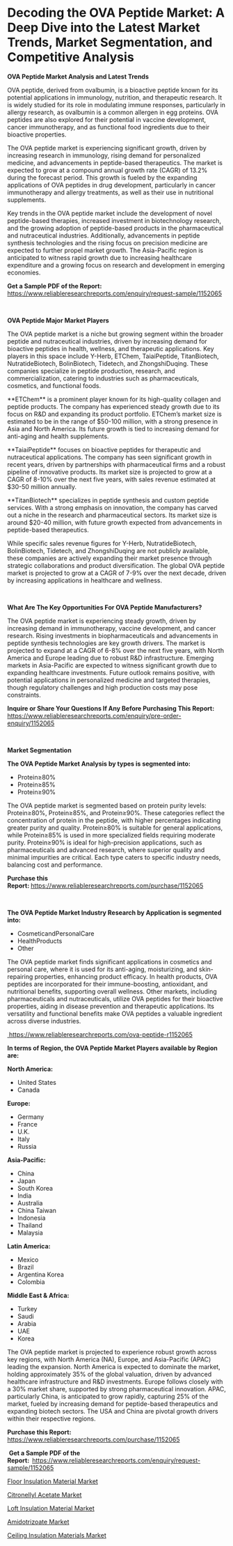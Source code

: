 <p><h1>Decoding the OVA Peptide Market: A Deep Dive into the Latest Market Trends, Market Segmentation, and Competitive Analysis</h1></p><p><strong>OVA Peptide Market Analysis and Latest Trends</strong></p>
<p><p>OVA peptide, derived from ovalbumin, is a bioactive peptide known for its potential applications in immunology, nutrition, and therapeutic research. It is widely studied for its role in modulating immune responses, particularly in allergy research, as ovalbumin is a common allergen in egg proteins. OVA peptides are also explored for their potential in vaccine development, cancer immunotherapy, and as functional food ingredients due to their bioactive properties.</p><p>The OVA peptide market is experiencing significant growth, driven by increasing research in immunology, rising demand for personalized medicine, and advancements in peptide-based therapeutics. The market is expected to grow at a compound annual growth rate (CAGR) of 13.2% during the forecast period. This growth is fueled by the expanding applications of OVA peptides in drug development, particularly in cancer immunotherapy and allergy treatments, as well as their use in nutritional supplements.</p><p>Key trends in the OVA peptide market include the development of novel peptide-based therapies, increased investment in biotechnology research, and the growing adoption of peptide-based products in the pharmaceutical and nutraceutical industries. Additionally, advancements in peptide synthesis technologies and the rising focus on precision medicine are expected to further propel market growth. The Asia-Pacific region is anticipated to witness rapid growth due to increasing healthcare expenditure and a growing focus on research and development in emerging economies.</p></p>
<p><strong>Get a Sample PDF of the Report:&nbsp;</strong> <a href="https://www.reliableresearchreports.com/enquiry/request-sample/1152065?utm_campaign=8&utm_medium=2&utm_source=Github&utm_content=ia&utm_term=25012025&utm_id=ova-peptide">https://www.reliableresearchreports.com/enquiry/request-sample/1152065</a></p>
<p>&nbsp;</p>
<p><strong>OVA Peptide Major Market Players</strong></p>
<p><p>The OVA peptide market is a niche but growing segment within the broader peptide and nutraceutical industries, driven by increasing demand for bioactive peptides in health, wellness, and therapeutic applications. Key players in this space include Y-Herb, ETChem, TaiaiPeptide, TitanBiotech, NutratideBiotech, BolinBiotech, Tidetech, and ZhongshiDuqing. These companies specialize in peptide production, research, and commercialization, catering to industries such as pharmaceuticals, cosmetics, and functional foods.</p><p>**ETChem** is a prominent player known for its high-quality collagen and peptide products. The company has experienced steady growth due to its focus on R&D and expanding its product portfolio. ETChem’s market size is estimated to be in the range of $50-100 million, with a strong presence in Asia and North America. Its future growth is tied to increasing demand for anti-aging and health supplements.</p><p>**TaiaiPeptide** focuses on bioactive peptides for therapeutic and nutraceutical applications. The company has seen significant growth in recent years, driven by partnerships with pharmaceutical firms and a robust pipeline of innovative products. Its market size is projected to grow at a CAGR of 8-10% over the next five years, with sales revenue estimated at $30-50 million annually.</p><p>**TitanBiotech** specializes in peptide synthesis and custom peptide services. With a strong emphasis on innovation, the company has carved out a niche in the research and pharmaceutical sectors. Its market size is around $20-40 million, with future growth expected from advancements in peptide-based therapeutics.</p><p>While specific sales revenue figures for Y-Herb, NutratideBiotech, BolinBiotech, Tidetech, and ZhongshiDuqing are not publicly available, these companies are actively expanding their market presence through strategic collaborations and product diversification. The global OVA peptide market is projected to grow at a CAGR of 7-9% over the next decade, driven by increasing applications in healthcare and wellness.</p></p>
<p>&nbsp;</p>
<p><strong>What Are The Key Opportunities For OVA Peptide Manufacturers?</strong></p>
<p><p>The OVA peptide market is experiencing steady growth, driven by increasing demand in immunotherapy, vaccine development, and cancer research. Rising investments in biopharmaceuticals and advancements in peptide synthesis technologies are key growth drivers. The market is projected to expand at a CAGR of 6-8% over the next five years, with North America and Europe leading due to robust R&D infrastructure. Emerging markets in Asia-Pacific are expected to witness significant growth due to expanding healthcare investments. Future outlook remains positive, with potential applications in personalized medicine and targeted therapies, though regulatory challenges and high production costs may pose constraints.</p></p>
<p><strong>Inquire or Share Your Questions If Any Before Purchasing This Report:</strong> <a href="https://www.reliableresearchreports.com/enquiry/pre-order-enquiry/1152065?utm_campaign=8&utm_medium=2&utm_source=Github&utm_content=ia&utm_term=25012025&utm_id=ova-peptide">https://www.reliableresearchreports.com/enquiry/pre-order-enquiry/1152065</a></p>
<p>&nbsp;</p>
<p><strong>Market Segmentation</strong></p>
<p><strong>The OVA Peptide Market Analysis by types is segmented into:</strong></p>
<p><ul><li>Protein≥80%</li><li>Protein≥85%</li><li>Protein≥90%</li></ul></p>
<p><p>The OVA peptide market is segmented based on protein purity levels: Protein≥80%, Protein≥85%, and Protein≥90%. These categories reflect the concentration of protein in the peptide, with higher percentages indicating greater purity and quality. Protein≥80% is suitable for general applications, while Protein≥85% is used in more specialized fields requiring moderate purity. Protein≥90% is ideal for high-precision applications, such as pharmaceuticals and advanced research, where superior quality and minimal impurities are critical. Each type caters to specific industry needs, balancing cost and performance.</p></p>
<p><strong>Purchase this Report:&nbsp;</strong><a href="https://www.reliableresearchreports.com/purchase/1152065?utm_campaign=8&utm_medium=2&utm_source=Github&utm_content=ia&utm_term=25012025&utm_id=ova-peptide">https://www.reliableresearchreports.com/purchase/1152065</a></p>
<p>&nbsp;</p>
<p><strong>The OVA Peptide Market Industry Research by Application is segmented into:</strong></p>
<p><ul><li>CosmeticandPersonalCare</li><li>HealthProducts</li><li>Other</li></ul></p>
<p><p>The OVA peptide market finds significant applications in cosmetics and personal care, where it is used for its anti-aging, moisturizing, and skin-repairing properties, enhancing product efficacy. In health products, OVA peptides are incorporated for their immune-boosting, antioxidant, and nutritional benefits, supporting overall wellness. Other markets, including pharmaceuticals and nutraceuticals, utilize OVA peptides for their bioactive properties, aiding in disease prevention and therapeutic applications. Its versatility and functional benefits make OVA peptides a valuable ingredient across diverse industries.</p></p>
<p><a href="https://www.reliableresearchreports.com/ova-peptide-r1152065?utm_campaign=8&utm_medium=2&utm_source=Github&utm_content=ia&utm_term=25012025&utm_id=ova-peptide">&nbsp;https://www.reliableresearchreports.com/ova-peptide-r1152065</a></p>
<p><strong>In terms of Region, the OVA Peptide Market Players available by Region are:</strong></p>
<p>
    <p> <strong> North America: </strong>
        <ul>
            <li>United States</li>
            <li>Canada</li>
        </ul>
        </p> 
    <p> <strong> Europe: </strong>
        <ul>
            <li>Germany</li>
            <li>France</li>
            <li>U.K.</li>
            <li>Italy</li>
            <li>Russia</li>
        </ul>
        </p> 
    <p> <strong> Asia-Pacific: </strong>
        <ul>
            <li>China</li>
            <li>Japan</li>
            <li>South Korea</li>
            <li>India</li>
            <li>Australia</li>
            <li>China Taiwan</li>
            <li>Indonesia</li>
            <li>Thailand</li>
            <li>Malaysia</li>
        </ul>
        </p> 
    <p> <strong> Latin America: </strong>
        <ul>
            <li>Mexico</li>
            <li>Brazil</li>
            <li>Argentina Korea</li>
            <li>Colombia</li>
        </ul>
        </p> 
    <p> <strong> Middle East & Africa: </strong>
        <ul>
            <li>Turkey</li>
            <li>Saudi</li>
            <li>Arabia</li>
            <li>UAE</li>
            <li>Korea</li>
        </ul>
    </p>
    </p>
<p><p>The OVA peptide market is projected to experience robust growth across key regions, with North America (NA), Europe, and Asia-Pacific (APAC) leading the expansion. North America is expected to dominate the market, holding approximately 35% of the global valuation, driven by advanced healthcare infrastructure and R&D investments. Europe follows closely with a 30% market share, supported by strong pharmaceutical innovation. APAC, particularly China, is anticipated to grow rapidly, capturing 25% of the market, fueled by increasing demand for peptide-based therapeutics and expanding biotech sectors. The USA and China are pivotal growth drivers within their respective regions.</p></p>
<p><strong>Purchase this Report: </strong><a href="https://www.reliableresearchreports.com/purchase/1152065?utm_campaign=8&utm_medium=2&utm_source=Github&utm_content=ia&utm_term=25012025&utm_id=ova-peptide">https://www.reliableresearchreports.com/purchase/1152065</a></p>
<p>&nbsp;<strong>Get a Sample PDF of the Report:&nbsp;&nbsp;</strong><a href="https://www.reliableresearchreports.com/enquiry/request-sample/1152065?utm_campaign=8&utm_medium=2&utm_source=Github&utm_content=ia&utm_term=25012025&utm_id=ova-peptide">https://www.reliableresearchreports.com/enquiry/request-sample/1152065</a></p>
<p><strong></strong></p>
<p><p><a href="https://github.com/comasnickie/Market-Research-Report-List-1/blob/main/floor-insulation-material-market.md?utm_campaign=8&utm_medium=2&utm_source=Github&utm_content=ia&utm_term=25012025&utm_id=ova-peptide">Floor Insulation Material Market</a></p><p><a href="https://github.com/tashiafun920/Market-Research-Report-List-1/blob/main/citronellyl-acetate-market.md?utm_campaign=8&utm_medium=2&utm_source=Github&utm_content=ia&utm_term=25012025&utm_id=ova-peptide">Citronellyl Acetate Market</a></p><p><a href="https://github.com/toldenargelia86/Market-Research-Report-List-1/blob/main/loft-insulation-material-market.md?utm_campaign=8&utm_medium=2&utm_source=Github&utm_content=ia&utm_term=25012025&utm_id=ova-peptide">Loft Insulation Material Market</a></p><p><a href="https://github.com/mcfred89/Market-Research-Report-List-1/blob/main/amidotrizoate-market.md?utm_campaign=8&utm_medium=2&utm_source=Github&utm_content=ia&utm_term=25012025&utm_id=ova-peptide">Amidotrizoate Market</a></p><p><a href="https://github.com/bornergabrielle89/Market-Research-Report-List-1/blob/main/ceiling-insulation-materials-market.md?utm_campaign=8&utm_medium=2&utm_source=Github&utm_content=ia&utm_term=25012025&utm_id=ova-peptide">Ceiling Insulation Materials Market</a></p></p>